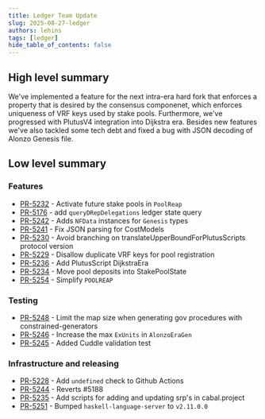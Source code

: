 ```yaml
---
title: Ledger Team Update
slug: 2025-08-27-ledger
authors: lehins
tags: [ledger]
hide_table_of_contents: false
---
```


## High level summary

We've implemented a feature for the next intra-era hard fork that enforces a property that is desired by the consensus componenet, which enforces uniqueness of VRF keys used by stake pools. Furthermore, we've progressed with PlutusV4 integration into Dijkstra era. Besides new features we've also tackled some tech debt and fixed a bug with JSON decoding of Alonzo Genesis file.

## Low level summary

### Features

* [PR-5232] - Activate future stake pools in `PoolReap`
* [PR-5176] - add `queryDRepDelegations` ledger state query
* [PR-5242] - Adds `NFData` instances for `Genesis` types
* [PR-5241] - Fix JSON parsing for CostModels
* [PR-5230] - Avoid branching on translateUpperBoundForPlutusScripts protocol version
* [PR-5229] - Disallow duplicate VRF keys for pool registration
* [PR-5236] - Add PlutusScript DijkstraEra
* [PR-5234] - Move pool deposits into StakePoolState
* [PR-5254] - Simplify `POOLREAP`

### Testing

* [PR-5248] - Limit the map size when generating gov procedures with constrained-generators
* [PR-5246] - Increase the max `ExUnits` in `AlonzoEraGen`
* [PR-5245] - Added Cuddle validation test

### Infrastructure and releasing

* [PR-5228] - Add `undefined` check to Github Actions
* [PR-5244] - Reverts #5188
* [PR-5235] - Add scripts for adding and updating srp&#39;s in cabal.project
* [PR-5251] - Bumped `haskell-language-server` to `v2.11.0.0`

[PR-5228]: https://github.com/IntersectMBO/cardano-ledger/pull/5228
[PR-5232]: https://github.com/IntersectMBO/cardano-ledger/pull/5232
[PR-5176]: https://github.com/IntersectMBO/cardano-ledger/pull/5176
[PR-5242]: https://github.com/IntersectMBO/cardano-ledger/pull/5242
[PR-5241]: https://github.com/IntersectMBO/cardano-ledger/pull/5241
[PR-5244]: https://github.com/IntersectMBO/cardano-ledger/pull/5244
[PR-5235]: https://github.com/IntersectMBO/cardano-ledger/pull/5235
[PR-5248]: https://github.com/IntersectMBO/cardano-ledger/pull/5248
[PR-5230]: https://github.com/IntersectMBO/cardano-ledger/pull/5230
[PR-5246]: https://github.com/IntersectMBO/cardano-ledger/pull/5246
[PR-5229]: https://github.com/IntersectMBO/cardano-ledger/pull/5229
[PR-5236]: https://github.com/IntersectMBO/cardano-ledger/pull/5236
[PR-5251]: https://github.com/IntersectMBO/cardano-ledger/pull/5251
[PR-5234]: https://github.com/IntersectMBO/cardano-ledger/pull/5234
[PR-5245]: https://github.com/IntersectMBO/cardano-ledger/pull/5245
[PR-5254]: https://github.com/IntersectMBO/cardano-ledger/pull/5254
